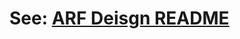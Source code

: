 # See: [ARF Deisgn README](https://github.com/department-of-veterans-affairs/va.gov-team/tree/master/products/accredited-representative-facing/research)
